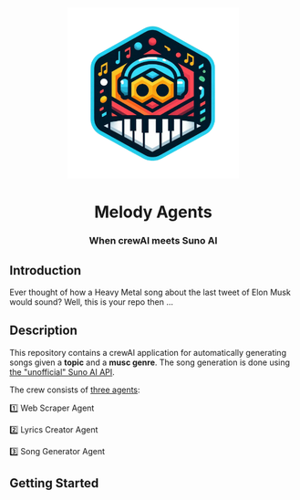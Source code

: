 <p align="center">
    <img alt="logo" src="img/logo.png" width=300 />
    <h1 align="center">Melody Agents</h1>
    <h3 align="center">When crewAI meets Suno AI</h3>
</p>

## Introduction

Ever thought of how a Heavy Metal song about the last tweet of Elon Musk would sound? Well, this is your repo then ...


## Description

This repository contains a crewAI application for automatically generating songs given a **topic** and a **musc genre**. The song generation is done using [the "unofficial" Suno AI API](https://github.com/gcui-art/suno-api).

The crew consists of [three agents](agents.py):

1️⃣ Web Scraper Agent


2️⃣ Lyrics Creator Agent


3️⃣ Song Generator Agent


## Getting Started

